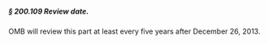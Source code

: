 ##### § 200.109 Review date. #####

OMB will review this part at least every five years after December 26, 2013.
